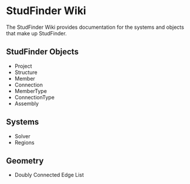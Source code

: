 # StudFinder Wiki

The StudFinder Wiki provides documentation for the systems and objects that make up StudFinder.

## StudFinder Objects

- Project
- Structure
- Member
- Connection
- MemberType
- ConnectionType
- Assembly

## Systems

- Solver
- Regions

## Geometry

- Doubly Connected Edge List